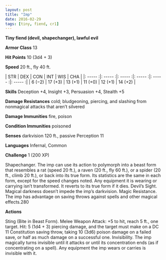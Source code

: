 ```yaml
---
layout: post
title: "Imp"
date: 2016-02-29
tags: [tiny, fiend, cr1]
---
```


**Tiny fiend (devil, shapechanger), lawful evil**

**Armor Class** 13

**Hit Points** 10 (3d4 + 3)

**Speed** 20 ft., fly 40 ft.

|   STR   |   DEX   |   CON   |   INT   |   WIS   |   CHA   |
|: ----- :|: ----- :|: ----- :|: ----- :|: ----- :|: ----- :|
| 6 (−2) | 17 (+3) | 13 (+1) | 11 (+0) | 12 (+1) | 14 (+2) |

**Skills** Deception +4, Insight +3, Persuasion +4, Stealth +5 

**Damage Resistances** cold; bludgeoning, piercing, and slashing from nonmagical attacks that aren’t silvered 

**Damage Immunities** fire, poison 

**Condition Immunities** poisoned 

**Senses** darkvision 120 ft., passive Perception 11 

**Languages** Infernal, Common 

**Challenge** 1 (200 XP)

Shapechanger. The imp can use its action to polymorph into a beast form that resembles a rat (speed 20 ft.), a raven (20 ft., fly 60 ft.), or a spider (20 ft., climb 20 ft.), or back into its true form. Its statistics are the same in each form, except for the speed changes noted. Any equipment it is wearing or carrying isn’t transformed. It reverts to its true form if it dies. Devil’s Sight. Magical darkness doesn’t impede the imp’s darkvision. Magic Resistance. The imp has advantage on saving throws against spells and other magical effects.280 

**Actions**

Sting (Bite in Beast Form). Melee Weapon Attack: +5 to hit, reach 5 ft., one target. Hit: 5 (1d4 + 3) piercing damage, and the target must make on a DC 11 Constitution saving throw, taking 10 (3d6) poison damage on a failed save, or half as much damage on a successful one. Invisibility. The imp magically turns invisible until it attacks or until its concentration ends (as if concentrating on a spell). Any equipment the imp wears or carries is invisible with it.